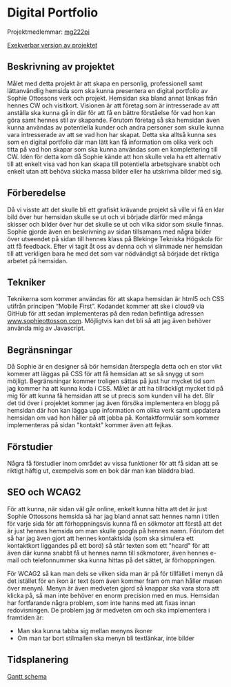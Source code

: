 # Digital Portfolio
Projektmedlemmar: 
[mg222pi](https://github.com/MarkusGirdland)

[Exekverbar version av projektet](https://c9.io/markusgirdland/digitalportfolio/workspace/Index.html)

## Beskrivning av projektet
Målet med detta projekt är att skapa en personlig, professionell samt lättanvändlig hemsida som ska kunna presentera en digital portfolio
av Sophie Ottossons verk och projekt. Hemsidan ska bland annat länkas från hennes CW och visitkort. Visionen är att företag som är intresserade
av att anställa ska kunna gå in där för att få en bättre förståelse för vad hon kan göra samt hennes stil av skapande. Förutom företag så ska hemsidan 
även kunna användas av potentiella kunder och andra personer som skulle kunna vara intresserade av att se vad hon har skapat. Detta ska alltså kunna 
ses som en digital portfolio där man lätt kan få information om olika verk och titta på vad hon skapar som ska kunna användas som en komplettering 
till CW. Idén för detta kom då Sophie kände att hon skulle vela ha ett alternativ till att enkelt visa vad hon kan skapa till potentiella arbetsgivare
snabbt och enkelt utan att behöva skicka massa bilder eller ha utskrivna bilder med sig.

## Förberedelse

Då vi visste att det skulle bli ett grafiskt krävande projekt så ville vi få en klar bild över hur hemsidan skulle se ut
och vi började därför med många skisser och bilder över hur det skulle se ut och vilka sidor som skulle finnas. Sophie
gjorde även en beskrivning av sidan tillsamans med några bilder över utseendet på sidan till hennes klass på Blekinge
Tekniska Högskola för att få feedback. Efter vi tagit åt oss av denna och vi slimmade ner hemsidan till att verkligen
bara he med det som var nödvändigt så började det riktiga arbetet på hemsidan.


## Tekniker
Teknikerna som kommer användas för att skapa hemsidan är html5 och CSS utifrån principen “Mobile First”. Kodandet kommer att ske i cloud9 via GitHub
för att sedan implementeras på den redan befintliga adressen www.sophieottosson.com. Möjligtvis kan det bli så att jag även behöver använda mig av 
Javascript.

## Begränsningar
Då Sophie är en designer så bör hemsidan återspegla detta och en stor vikt kommer att läggas på CSS för att få hemsidan att se så snygg ut som möjligt. 
Begränsningar kommer troligen sättas på just hur mycket tid som jag kommer ha att kunna koda i CSS. Målet är att ha tillräckligt mycket tid på mig för 
att kunna få hemsidan att se ut precis som kunden vill ha det. Blir det tid över i projektet kommer jag även försöka implementera en blogg på hemsidan 
där hon kan lägga upp information om olika verk samt uppdatera hemsidan om vad hon håller på att jobba på. Kontaktformulär som kommer implementeras på
sidan "kontakt" kommer även att fejkas.

## Förstudier
Några få förstudier inom området av vissa funktioner för att få sidan att se riktigt häftig ut, exempelvis som en bok där man kan bläddra blad.

## SEO och WCAG2
För att kunna, när sidan väl går online, enkelt kunna hitta att det är just Sophie Ottossons hemsida så har jag bland annat satt hennes namn i titlen för varje sida för att förhoppningsvis kunna få en sökmotor att förstå att det är just hennes hemsida om man skulle googla på hennes namn. Förutom det så har jag även gjort att hennes kontaktsida (som ska simulera ett kontaktkort liggandes på ett bord) så står texten som ett "hcard" för att även där kunna snabbt få ut hennes namn till sökmotorer, även hennes e-mail och telefonnummer ska kunna hittas på det sättet, är förhoppningen.

För WCAG2 så kan man dels se vilken sida man är på för tillfället i menyn då det istället för en ikon är text (som även kommer fram om man håller musen över menyn). Menyn är även medveten gjord så knappar ska vara stora att klicka på, så man inte behöver en enorm precision med en mus. Hemsidan har fortfarande några problem, som inte hanns med att fixas innan redovisningen. De problem jag är medveten om och ska implementera i framtiden är:
- Man ska kunna tabba sig mellan menyns ikoner
- Om man tar bort stilmallen ska menyn bli textlänkar, inte bilder

## Tidsplanering
[Gantt schema](https://docs.google.com/spreadsheet/ccc?key=0AhKAs6j5MOGgdHdPbGF0QWtFZnp1V01JbEE3bXpoYkE&usp=sharing)

